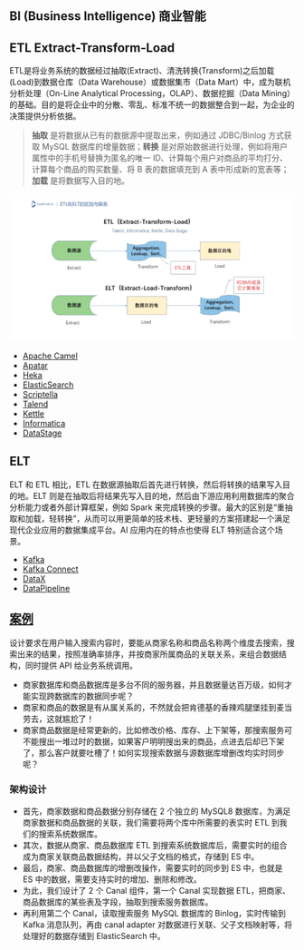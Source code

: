 BI (Business Intelligence) 商业智能
------------------

## ETL Extract-Transform-Load
ETL是将业务系统的数据经过抽取(Extract)、清洗转换(Transform)之后加载(Load)到数据仓库（Data Warehouse）或数据集市（Data Mart）中，成为联机分析处理（On-Line Analytical Processing，OLAP）、数据挖掘（Data Mining）的基础。目的是将企业中的分散、零乱、标准不统一的数据整合到一起，为企业的决策提供分析依据。
> **抽取** 是将数据从已有的数据源中提取出来，例如通过 JDBC/Binlog 方式获取 MySQL 数据库的增量数据；**转换** 是对原始数据进行处理，例如将用户属性中的手机号替换为匿名的唯一 ID、计算每个用户对商品的平均打分、计算每个商品的购买数量、将 B 表的数据填充到 A 表中形成新的宽表等；**加载** 是将数据写入目的地。

![](../assets/img/ETL-ELT.png)

* [Apache Camel](http://camel.apache.org/)
* [Apatar](http://apatar.com/)
* [Heka](http://hekad.readthedocs.io)
* [ElasticSearch](https://www.elastic.co/products/logstash)
* [Scriptella](http://scriptella.org/)
* [Talend](http://www.talend.com/)
* [Kettle](https://github.com/pentaho/pentaho-kettle)
* [Informatica](https://www.informatica.com/)
* [DataStage](https://www.ibm.com/products/infosphere-datastage)


## ELT
ELT 和 ETL 相比，ETL 在数据源抽取后首先进行转换，然后将转换的结果写入目的地。ELT 则是在抽取后将结果先写入目的地，然后由下游应用利用数据库的聚合分析能力或者外部计算框架，例如 Spark 来完成转换的步骤。最大的区别是“重抽取和加载，轻转换”，从而可以用更简单的技术栈、更轻量的方案搭建起一个满足现代企业应用的数据集成平台。AI 应用内在的特点也使得 ELT 特别适合这个场景。

* [Kafka](https://cwiki.apache.org/confluence/display/KAFKA/Ecosystem)
* [Kafka Connect](https://docs.confluent.io/current/connect/index.html)
* [DataX](https://github.com/alibaba/DataX)
* [DataPipeline](https://www.datapipeline.com/)


## [案例](https://mp.weixin.qq.com/s?__biz=MjM5ODI5Njc2MA==&mid=2655830097&idx=1&sn=a637be12d879ab6f43bc35a74cdc70c6)
设计要求在用户输入搜索内容时，要能从商家名称和商品名称两个维度去搜索，搜索出来的结果，按照准确率排序，并按商家所属商品的关联关系，来组合数据结构，同时提供 API 给业务系统调用。  
* 商家数据库和商品数据库是多台不同的服务器，并且数据量达百万级，如何才能实现跨数据库的数据同步呢？
* 商家和商品的数据是有从属关系的，不然就会把肯德基的香辣鸡腿堡挂到麦当劳去，这就尴尬了！
* 商家商品数据是经常更新的，比如修改价格、库存、上下架等，那搜索服务可不能搜出一堆过时的数据，如果客户明明搜出来的商品，点进去后却已下架了，那么客户就要吐槽了！如何实现搜索数据与源数据库增删改均实时同步呢？
### 架构设计
* 首先，商家数据和商品数据分别存储在 2 个独立的 MySQL8 数据库，为满足商家数据和商品数据的关联，我们需要将两个库中所需要的表实时 ETL 到我们的搜索系统数据库。
* 其次，数据从商家、商品数据库 ETL 到搜索系统数据库后，需要实时的组合成为商家关联商品数据结构，并以父子文档的格式，存储到 ES 中。
* 最后，商家、商品数据库的增删改操作，需要实时的同步到 ES 中，也就是 ES 中的数据，需要支持实时的增加、删除和修改。
* 为此，我们设计了 2 个 Canal 组件，第一个 Canal 实现数据 ETL，把商家、商品数据库的某些表及字段，抽取到搜索服务数据库。
* 再利用第二个 Canal，读取搜索服务 MySQL 数据库的 Binlog，实时传输到 Kafka 消息队列，再由 canal adapter 对数据进行关联、父子文档映射等，将处理好的数据存储到 ElasticSearch 中。
